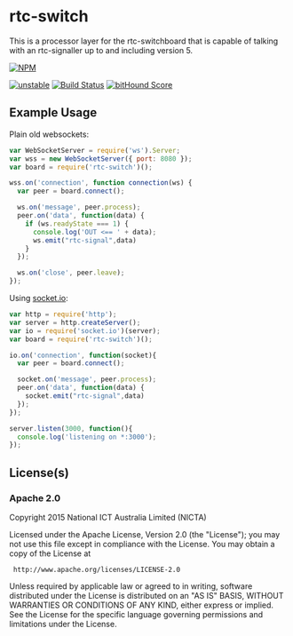 # rtc-switch

This is a processor layer for the rtc-switchboard that is capable of
talking with an rtc-signaller up to and including version 5.


[![NPM](https://nodei.co/npm/rtc-switch.png)](https://nodei.co/npm/rtc-switch/)

[![unstable](https://img.shields.io/badge/stability-unstable-yellowgreen.svg)](https://github.com/dominictarr/stability#unstable) [![Build Status](https://api.travis-ci.org/rtc-io/rtc-switch.svg?branch=master)](https://travis-ci.org/rtc-io/rtc-switch) [![bitHound Score](https://www.bithound.io/github/rtc-io/rtc-switch/badges/score.svg)](https://www.bithound.io/github/rtc-io/rtc-switch)

## Example Usage

Plain old websockets:

```js
var WebSocketServer = require('ws').Server;
var wss = new WebSocketServer({ port: 8080 });
var board = require('rtc-switch')();

wss.on('connection', function connection(ws) {
  var peer = board.connect();

  ws.on('message', peer.process);
  peer.on('data', function(data) {
    if (ws.readyState === 1) {
      console.log('OUT <== ' + data);
      ws.emit("rtc-signal",data)
    }
  });

  ws.on('close', peer.leave);
});

```

Using [socket.io](https://github.com/Automattic/socket.io):

```js
var http = require('http');
var server = http.createServer();
var io = require('socket.io')(server);
var board = require('rtc-switch')();

io.on('connection', function(socket){
  var peer = board.connect();

  socket.on('message', peer.process);
  peer.on('data', function(data) {
    socket.emit("rtc-signal",data)
  });
});

server.listen(3000, function(){
  console.log('listening on *:3000');
});

```

## License(s)

### Apache 2.0

Copyright 2015 National ICT Australia Limited (NICTA)

   Licensed under the Apache License, Version 2.0 (the "License");
   you may not use this file except in compliance with the License.
   You may obtain a copy of the License at

     http://www.apache.org/licenses/LICENSE-2.0

   Unless required by applicable law or agreed to in writing, software
   distributed under the License is distributed on an "AS IS" BASIS,
   WITHOUT WARRANTIES OR CONDITIONS OF ANY KIND, either express or implied.
   See the License for the specific language governing permissions and
   limitations under the License.
